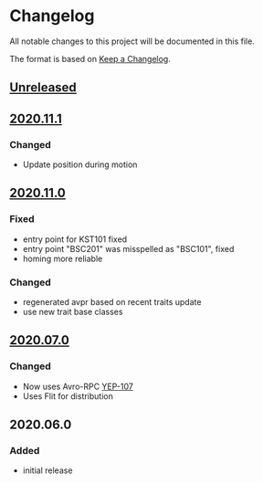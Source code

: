 # Changelog
All notable changes to this project will be documented in this file.

The format is based on [Keep a Changelog](https://keepachangelog.com/).

## [Unreleased]

## [2020.11.1]

### Changed
- Update position during motion

## [2020.11.0]

### Fixed
- entry point for KST101 fixed
- entry point "BSC201" was misspelled as "BSC101", fixed
- homing more reliable

### Changed
- regenerated avpr based on recent traits update
- use new trait base classes

## [2020.07.0]

### Changed
- Now uses Avro-RPC [YEP-107](https://yeps.yaq.fyi/107/)
- Uses Flit for distribution

## 2020.06.0

### Added
- initial release

[Unreleased]: https://gitlab.com/yaq/yaqd-thorlabs/-/compare/v2020.11.1...master
[2020.11.1]: https://gitlab.com/yaq/yaqd-thorlabs/-/compare/v2020.11.0...v2020.11.1
[2020.11.0]: https://gitlab.com/yaq/yaqd-thorlabs/-/compare/v2020.07.0...v2020.11.0
[2020.07.0]: https://gitlab.com/yaq/yaqd-thorlabs/-/compare/v2020.06.0...v2020.07.0
